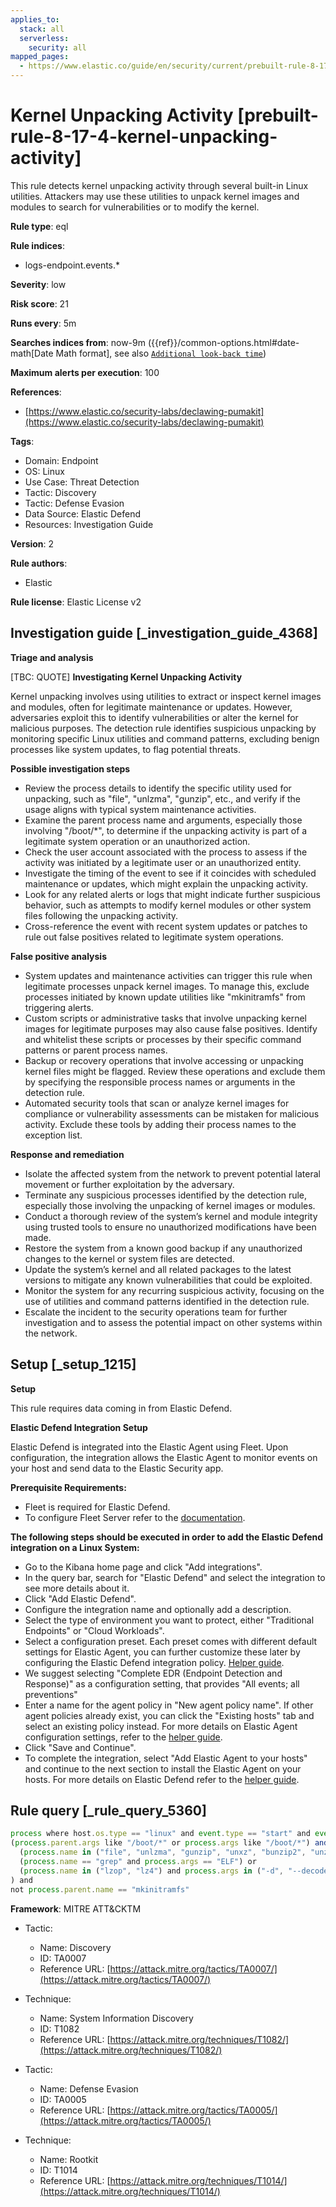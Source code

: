 ```yaml
---
applies_to:
  stack: all
  serverless:
    security: all
mapped_pages:
  - https://www.elastic.co/guide/en/security/current/prebuilt-rule-8-17-4-kernel-unpacking-activity.html
---
```


# Kernel Unpacking Activity [prebuilt-rule-8-17-4-kernel-unpacking-activity]

This rule detects kernel unpacking activity through several built-in Linux utilities. Attackers may use these utilities to unpack kernel images and modules to search for vulnerabilities or to modify the kernel.

**Rule type**: eql

**Rule indices**:

* logs-endpoint.events.*

**Severity**: low

**Risk score**: 21

**Runs every**: 5m

**Searches indices from**: now-9m ({{ref}}/common-options.html#date-math[Date Math format], see also [`Additional look-back time`](docs-content://solutions/security/detect-and-alert/create-detection-rule.md#rule-schedule))

**Maximum alerts per execution**: 100

**References**:

* [https://www.elastic.co/security-labs/declawing-pumakit](https://www.elastic.co/security-labs/declawing-pumakit)

**Tags**:

* Domain: Endpoint
* OS: Linux
* Use Case: Threat Detection
* Tactic: Discovery
* Tactic: Defense Evasion
* Data Source: Elastic Defend
* Resources: Investigation Guide

**Version**: 2

**Rule authors**:

* Elastic

**Rule license**: Elastic License v2

## Investigation guide [_investigation_guide_4368]

**Triage and analysis**

[TBC: QUOTE]
**Investigating Kernel Unpacking Activity**

Kernel unpacking involves using utilities to extract or inspect kernel images and modules, often for legitimate maintenance or updates. However, adversaries exploit this to identify vulnerabilities or alter the kernel for malicious purposes. The detection rule identifies suspicious unpacking by monitoring specific Linux utilities and command patterns, excluding benign processes like system updates, to flag potential threats.

**Possible investigation steps**

* Review the process details to identify the specific utility used for unpacking, such as "file", "unlzma", "gunzip", etc., and verify if the usage aligns with typical system maintenance activities.
* Examine the parent process name and arguments, especially those involving "/boot/*", to determine if the unpacking activity is part of a legitimate system operation or an unauthorized action.
* Check the user account associated with the process to assess if the activity was initiated by a legitimate user or an unauthorized entity.
* Investigate the timing of the event to see if it coincides with scheduled maintenance or updates, which might explain the unpacking activity.
* Look for any related alerts or logs that might indicate further suspicious behavior, such as attempts to modify kernel modules or other system files following the unpacking activity.
* Cross-reference the event with recent system updates or patches to rule out false positives related to legitimate system operations.

**False positive analysis**

* System updates and maintenance activities can trigger this rule when legitimate processes unpack kernel images. To manage this, exclude processes initiated by known update utilities like "mkinitramfs" from triggering alerts.
* Custom scripts or administrative tasks that involve unpacking kernel images for legitimate purposes may also cause false positives. Identify and whitelist these scripts or processes by their specific command patterns or parent process names.
* Backup or recovery operations that involve accessing or unpacking kernel files might be flagged. Review these operations and exclude them by specifying the responsible process names or arguments in the detection rule.
* Automated security tools that scan or analyze kernel images for compliance or vulnerability assessments can be mistaken for malicious activity. Exclude these tools by adding their process names to the exception list.

**Response and remediation**

* Isolate the affected system from the network to prevent potential lateral movement or further exploitation by the adversary.
* Terminate any suspicious processes identified by the detection rule, especially those involving the unpacking of kernel images or modules.
* Conduct a thorough review of the system’s kernel and module integrity using trusted tools to ensure no unauthorized modifications have been made.
* Restore the system from a known good backup if any unauthorized changes to the kernel or system files are detected.
* Update the system’s kernel and all related packages to the latest versions to mitigate any known vulnerabilities that could be exploited.
* Monitor the system for any recurring suspicious activity, focusing on the use of utilities and command patterns identified in the detection rule.
* Escalate the incident to the security operations team for further investigation and to assess the potential impact on other systems within the network.


## Setup [_setup_1215]

**Setup**

This rule requires data coming in from Elastic Defend.

**Elastic Defend Integration Setup**

Elastic Defend is integrated into the Elastic Agent using Fleet. Upon configuration, the integration allows the Elastic Agent to monitor events on your host and send data to the Elastic Security app.

**Prerequisite Requirements:**

* Fleet is required for Elastic Defend.
* To configure Fleet Server refer to the [documentation](docs-content://reference/ingestion-tools/fleet/fleet-server.md).

**The following steps should be executed in order to add the Elastic Defend integration on a Linux System:**

* Go to the Kibana home page and click "Add integrations".
* In the query bar, search for "Elastic Defend" and select the integration to see more details about it.
* Click "Add Elastic Defend".
* Configure the integration name and optionally add a description.
* Select the type of environment you want to protect, either "Traditional Endpoints" or "Cloud Workloads".
* Select a configuration preset. Each preset comes with different default settings for Elastic Agent, you can further customize these later by configuring the Elastic Defend integration policy. [Helper guide](docs-content://solutions/security/configure-elastic-defend/configure-an-integration-policy-for-elastic-defend.md).
* We suggest selecting "Complete EDR (Endpoint Detection and Response)" as a configuration setting, that provides "All events; all preventions"
* Enter a name for the agent policy in "New agent policy name". If other agent policies already exist, you can click the "Existing hosts" tab and select an existing policy instead. For more details on Elastic Agent configuration settings, refer to the [helper guide](docs-content://reference/ingestion-tools/fleet/agent-policy.md).
* Click "Save and Continue".
* To complete the integration, select "Add Elastic Agent to your hosts" and continue to the next section to install the Elastic Agent on your hosts. For more details on Elastic Defend refer to the [helper guide](docs-content://solutions/security/configure-elastic-defend/install-elastic-defend.md).


## Rule query [_rule_query_5360]

```js
process where host.os.type == "linux" and event.type == "start" and event.action == "exec" and
(process.parent.args like "/boot/*" or process.args like "/boot/*") and (
  (process.name in ("file", "unlzma", "gunzip", "unxz", "bunzip2", "unzstd", "unzip", "tar")) or
  (process.name == "grep" and process.args == "ELF") or
  (process.name in ("lzop", "lz4") and process.args in ("-d", "--decode"))
) and
not process.parent.name == "mkinitramfs"
```

**Framework**: MITRE ATT&CKTM

* Tactic:

    * Name: Discovery
    * ID: TA0007
    * Reference URL: [https://attack.mitre.org/tactics/TA0007/](https://attack.mitre.org/tactics/TA0007/)

* Technique:

    * Name: System Information Discovery
    * ID: T1082
    * Reference URL: [https://attack.mitre.org/techniques/T1082/](https://attack.mitre.org/techniques/T1082/)

* Tactic:

    * Name: Defense Evasion
    * ID: TA0005
    * Reference URL: [https://attack.mitre.org/tactics/TA0005/](https://attack.mitre.org/tactics/TA0005/)

* Technique:

    * Name: Rootkit
    * ID: T1014
    * Reference URL: [https://attack.mitre.org/techniques/T1014/](https://attack.mitre.org/techniques/T1014/)



